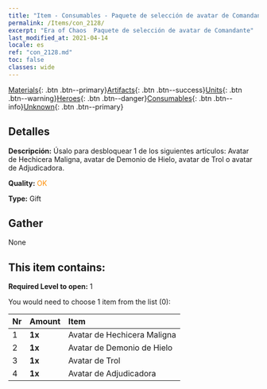 ```yaml
---
title: "Item - Consumables - Paquete de selección de avatar de Comandante"
permalink: /Items/con_2128/
excerpt: "Era of Chaos  Paquete de selección de avatar de Comandante"
last_modified_at: 2021-04-14
locale: es
ref: "con_2128.md"
toc: false
classes: wide
---
```

 [Materials](/es/Items/){: .btn .btn--primary}[Artifacts](/es/Items/Artifacts/){: .btn .btn--success}[Units](/es/Items/Units/){: .btn .btn--warning}[Heroes](/es/Items/Heroes/){: .btn .btn--danger}[Consumables](/es/Items/Consumables/){: .btn .btn--info}[Unknown](/es/Items/Unknown/){: .btn .btn--primary}

## Detalles
 **Descripción:** Úsalo para desbloquear 1 de los siguientes artículos: Avatar de Hechicera Maligna, avatar de Demonio de Hielo, avatar de Trol o avatar de Adjudicadora.

 **Quality:** <span style="color: #FF8C00">OK</span>

 **Type:** Gift

## Gather

  None

## This item contains:

 **Required Level to open:** 1

 You would need to choose 1 item from the list (0):

  | Nr | Amount |     Item    |
  |:---|:-------|:------------|
  | 1 |  **1x** | Avatar de Hechicera Maligna |  | 
  | 2 |  **1x** | Avatar de Demonio de Hielo |  | 
  | 3 |  **1x** | Avatar de Trol |  | 
  | 4 |  **1x** | Avatar de Adjudicadora |  | 
